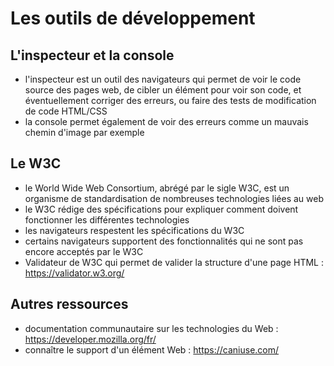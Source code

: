 # Les outils de développement

## L'inspecteur et la console

- l'inspecteur est un outil des navigateurs qui permet de voir le code source des pages web, de cibler un élément pour voir son code, et éventuellement corriger des erreurs, ou faire des tests de modification de code HTML/CSS
- la console permet également de voir des erreurs comme un mauvais chemin d'image par exemple

## Le W3C

- le World Wide Web Consortium, abrégé par le sigle W3C, est un organisme de standardisation de nombreuses technologies liées au web
- le W3C rédige des spécifications pour expliquer comment doivent fonctionner les différentes technologies
- les navigateurs respestent les spécifications du W3C
- certains navigateurs supportent des fonctionnalités qui ne sont pas encore acceptés par le W3C
- Validateur de W3C qui permet de valider la structure d'une page HTML : https://validator.w3.org/

## Autres ressources

- documentation communautaire sur les technologies du Web : https://developer.mozilla.org/fr/
- connaître le support d'un élément Web : https://caniuse.com/
